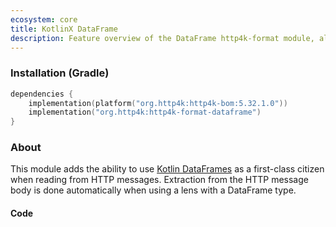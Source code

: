```yaml
---
ecosystem: core
title: KotlinX DataFrame
description: Feature overview of the DataFrame http4k-format module, allowing for automatic extraction of DataFrames from HTTP messages.
---
```



### Installation (Gradle)

```kotlin
dependencies {
    implementation(platform("org.http4k:http4k-bom:5.32.1.0"))
    implementation("org.http4k:http4k-format-dataframe")
}
```

### About
This module adds the ability to use [Kotlin DataFrames](https://kotlin.github.io/dataframe) as a first-class citizen when reading from HTTP messages. Extraction from the HTTP message body is done automatically when using a lens with a DataFrame type.

#### Code [<img class="octocat"/>](https://github.com/http4k/http4k/blob/master/src/docs/guide/reference/dataframe/example.kt)

<script src="https://gist-it.appspot.com/https://github.com/http4k/http4k/blob/master/src/docs/guide/reference/dataframe/example.kt"></script>

[http4k]: https://http4k.org

